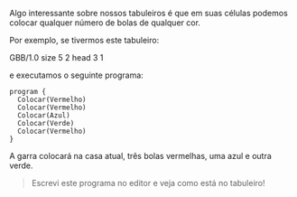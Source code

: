 Algo interessante sobre nossos tabuleiros é que em suas células podemos colocar qualquer número de bolas de qualquer cor.

Por exemplo, se tivermos este tabuleiro:


<gs-board>
  GBB/1.0
    size 5 2
    head 3 1
</gs-board>

e executamos o seguinte programa:

```gobstones
program {
  Colocar(Vermelho)
  Colocar(Vermelho)
  Colocar(Azul)
  Colocar(Verde)
  Colocar(Vermelho)
}
```

A garra colocará na casa atual, três bolas vermelhas, uma azul e outra verde.

> Escrevi este programa no editor e veja como está no tabuleiro!
